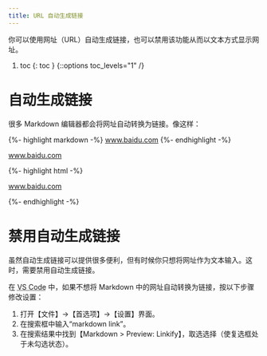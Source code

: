 ```yaml
---
title: URL 自动生成链接
---
```


你可以使用网址（URL）自动生成链接，也可以禁用该功能从而以文本方式显示网址。

1. toc
{: toc }
{::options toc_levels="1" /}

# 自动生成链接

很多 Markdown 编辑器都会将网址自动转换为链接。像这样：

{%- highlight markdown -%}
www.baidu.com
{%- endhighlight -%}

<div class='exmp'>
  <div class='exmp-container'>
    <p><a href="http://www.baidu.com">www.baidu.com</a></p>
  </div>
</div>


{%- highlight html -%}
<p><a href="http://www.baidu.com">www.baidu.com</a></p>
{%- endhighlight -%}

# 禁用自动生成链接

虽然自动生成链接可以提供很多便利，但有时候你只想将网址作为文本输入。这时，需要禁用自动生成链接。

在 <abbr title="Visual Studio Code">VS Code</abbr> 中，如果不想将 Markdown 中的网址自动转换为链接，按以下步骤修改设置：

1. 打开【文件】→【首选项】→【设置】界面。
2. 在搜索框中输入“markdown link”。
3. 在搜索结果中找到【Markdown > Preview: Linkify】，取选选择（使复选框处于未勾选状态）。

